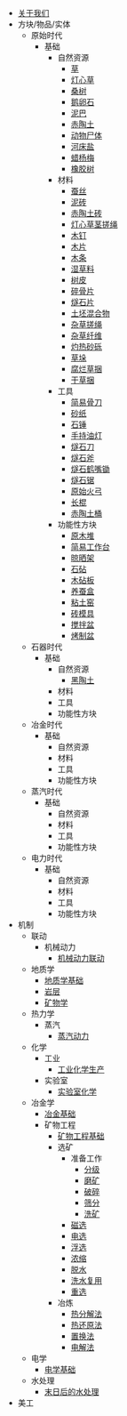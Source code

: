 - [关于我们](zh-cn/关于我们.md)
- 方块/物品/实体 
  - 原始时代
    - 基础 
      - 自然资源
        - [草](zh-cn/Components/Primal%20Age/Basic/Nature%20Resource/草.md)
        - [灯心草](zh-cn/Components/Primal%20Age/Basic/Nature%20Resource/灯心草.md)
        - [桑树](zh-cn/Components/Primal%20Age/Basic/Nature%20Resource/桑树.md)
        - [鹅卵石](zh-cn/Components/Primal%20Age/Basic/Nature%20Resource/鹅卵石.md)
        - [泥巴](zh-cn/Components/Primal%20Age/Basic/Nature%20Resource/泥巴.md)
        - [赤陶土](zh-cn/Components/Primal%20Age/Basic/Nature%20Resource/赤陶土.md)
        - [动物尸体](zh-cn/Components/Primal%20Age/Basic/Nature%20Resource/动物尸体.md)
        - [河床盐](zh-cn/Components/Primal%20Age/Basic/Nature%20Resource/河床盐.md)
        - [蜡杨梅](zh-cn/Components/Primal%20Age/Basic/Nature%20Resource/蜡杨梅.md)
        - [橡胶树](zh-cn/Components/Primal%20Age/Basic/Nature%20Resource/橡胶树.md)
      - 材料
        - [蚕丝](zh-cn/Components/Primal%20Age/Basic/Material/蚕丝.md)
        - [泥砖](zh-cn/Components/Primal%20Age/Basic/Material/泥砖.md)
        - [赤陶土砖](zh-cn/Components/Primal%20Age/Basic/Material/赤陶土砖.md)
        - [灯心草茎搓绳](zh-cn/Components/Primal%20Age/Basic/Material/灯心草茎搓绳.md)
        - [木钉](zh-cn/Components/Primal%20Age/Basic/Material/木钉.md)
        - [木片](zh-cn/Components/Primal%20Age/Basic/Material/木片.md)
        - [木条](zh-cn/Components/Primal%20Age/Basic/Material/木条.md)
        - [湿草料](zh-cn/Components/Primal%20Age/Basic/Material/湿草料.md)
        - [树皮](zh-cn/Components/Primal%20Age/Basic/Material/树皮.md)
        - [碎骨片](zh-cn/Components/Primal%20Age/Basic/Material/碎骨片.md)
        - [燧石片](zh-cn/Components/Primal%20Age/Basic/Material/燧石片.md)
        - [土坯混合物](zh-cn/Components/Primal%20Age/Basic/Material/土坯混合物.md)
        - [杂草搓绳](zh-cn/Components/Primal%20Age/Basic/Material/杂草搓绳.md)
        - [杂草纤维](zh-cn/Components/Primal%20Age/Basic/杂草纤维.md)
        - [灼热砂砾](zh-cn/Components/Primal%20Age/Basic/Material/灼热砂砾.md)
        - [草垛](zh-cn/Components/Primal%20Age/Basic/Material/草垛.md)
        - [腐烂草捆](zh-cn/Components/Primal%20Age/Basic/Material/腐烂草捆.md)
        - [干草捆](zh-cn/Components/Primal%20Age/Basic/Material/干草捆.md)
      - 工具
        - [简易骨刀](zh-cn/Components/Primal%20Age/Basic/Tool/简易骨刀.md)
        - [砂纸](zh-cn/Components/Primal%20Age/Basic/Tool/砂纸.md)
        - [石锤](zh-cn/Components/Primal%20Age/Basic/Tool/石锤.md)
        - [手持油灯](zh-cn/Components/Primal%20Age/Basic/Tool/手持油灯.md)
        - [燧石刀](zh-cn/Components/Primal%20Age/Basic/Tool/燧石刀.md)
        - [燧石斧](zh-cn/Components/Primal%20Age/Basic/Tool/燧石斧.md)
        - [燧石鹤嘴锄](zh-cn/Components/Primal%20Age/Basic/Tool/燧石鹤嘴锄.md)
        - [燧石锯](zh-cn/Components/Primal%20Age/Basic/Tool/燧石锯.md)
        - [原始火弓](zh-cn/Components/Primal%20Age/Basic/Tool/原始火弓.md)
        - [长棍](zh-cn/Components/Primal%20Age/Basic/Tool/长棍.md)
        - [赤陶土桶](zh-cn/Components/Primal%20Age/Basic/Tool/赤陶土桶.md)
      - 功能性方块
        - [原木堆](zh-cn/Components/Primal%20Age/Basic/Functional%20Block/原木堆.md)
        - [简易工作台](zh-cn/Components/Primal%20Age/Basic/../../Primal%20Age/Basic/Functional%20Block/简易工作台.md)
        - [晾晒架](zh-cn/Components/Primal%20Age/Basic/Functional%20Block/晾晒架.md)
        - [石砧](zh-cn/Components/Primal%20Age/Basic/Functional%20Block/石砧.md)
        - [木砧板](zh-cn/Components/Primal%20Age/Basic/Functional%20Block/木砧板.md)
        - [养蚕盒](zh-cn/Components/Primal%20Age/Basic/Functional%20Block/养蚕盒.md)
        - [粘土窑](zh-cn/Components/Primal%20Age/Basic/Functional%20Block/粘土窑.md)
        - [砖模具](zh-cn/Components/Primal%20Age/Basic/Functional%20Block/砖模具.md)
        - [搅拌盆](zh-cn/Components/Primal%20Age/Basic/Functional%20Block/搅拌盆.md)
        - [烤制盆](zh-cn/Components/Primal%20Age/Basic/Functional%20Block/烤制盆.md)
  - 石器时代
    - 基础
      - 自然资源
        - [黑陶土](zh-cn/Components/Primal%20Age/Basic/Nature%20Resource/黑陶土.md)
      - 材料
      - 工具
      - 功能性方块
  - 冶金时代
    - 基础
      - 自然资源
      - 材料
      - 工具
      - 功能性方块
  - 蒸汽时代
    - 基础
      - 自然资源
      - 材料
      - 工具
      - 功能性方块
  - 电力时代
    - 基础 
      - 自然资源
      - 材料
      - 工具
      - 功能性方块
- 机制
  - 联动
    - 机械动力
      - [机械动力联动](zh-cn/Concepts/Integration/Create/机械动力联动.md)  
  - 地质学
    - [地质学基础](zh-cn/Concepts/Geology/地质学基础.md)
    - [岩层](zh-cn/Concepts/Geology/岩层.md)
    - [矿物学](zh-cn/Concepts/Geology/矿物学.md)
  - 热力学
    - 蒸汽
      - [蒸汽动力](zh-cn/Concepts/Thermodynamics/Steam/蒸汽动力.md)
  - 化学
    - 工业
      - [工业化学生产](zh-cn/Concepts/Chemistry/Industry/工业化学生产.md)
    - 实验室
      - [实验室化学](zh-cn/Concepts/Chemistry/Laboratory/实验室化学.md) 
  - 冶金学
    - [冶金基础](zh-cn/Concepts/Metallurgy/冶金基础.md) 
    - 矿物工程
      - [矿物工程基础](zh-cn/Concepts/Metallurgy/Mineral%20Engineering/矿物工程基础.md) 
      - 选矿
        - 准备工作
          - [分级](zh-cn/Concepts/Metallurgy/Mineral%20Engineering/Milling/Preparing/分级.md)
          - [磨矿](zh-cn/Concepts/Metallurgy/Mineral%20Engineering/Milling/Preparing/磨矿.md)
          - [破碎](zh-cn/Concepts/Metallurgy/Mineral%20Engineering/Milling/Preparing/破碎.md)
          - [筛分](zh-cn/Concepts/Metallurgy/Mineral%20Engineering/Milling/Preparing/筛分.md)
          - [洗矿](zh-cn/Concepts/Metallurgy/Mineral%20Engineering/Milling/Preparing/洗矿.md)
        - [磁选](zh-cn/Concepts/Metallurgy/Mineral%20Engineering/Milling/磁选.md)
        - [电选](zh-cn/Concepts/Metallurgy/Mineral%20Engineering/Milling/电选.md)
        - [浮选](zh-cn/Concepts/Metallurgy/Mineral%20Engineering/Milling/浮选.md)
        - [浓缩](zh-cn/Concepts/Metallurgy/Mineral%20Engineering/Milling/浓缩.md)
        - [脱水](zh-cn/Concepts/Metallurgy/Mineral%20Engineering/Milling/脱水.md)
        - [洗水复用](zh-cn/Concepts/Metallurgy/Mineral%20Engineering/Milling/洗水复用.md)
        - [重选](zh-cn/Concepts/Metallurgy/Mineral%20Engineering/Milling/重选.md)
      - 冶炼
        - [热分解法](zh-cn/Concepts/Metallurgy/Mineral%20Engineering/Smelting/热分解法.md)
        - [热还原法](zh-cn/Concepts/Metallurgy/Mineral%20Engineering/Smelting/热还原法.md)
        - [置换法](zh-cn/Concepts/Metallurgy/Mineral%20Engineering/Smelting/置换法.md) 
        - [电解法](zh-cn/Concepts/Metallurgy/Mineral%20Engineering/Smelting/电解法.md)
  - 电学
    - [电学基础](zh-cn/Concepts/Electricity/电学基础.md) 
  - 水处理
    - [末日后的水处理](zh-cn/Concepts/Water%20Processing/末日后的水处理.md)
- 美工
